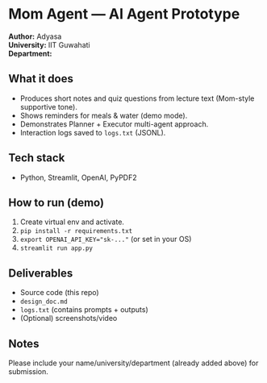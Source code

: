 # Mom Agent — AI Agent Prototype

**Author:** Adyasa  
**University:** IIT Guwahati  
**Department:** <Your Dept>

## What it does
- Produces short notes and quiz questions from lecture text (Mom-style supportive tone).
- Shows reminders for meals & water (demo mode).
- Demonstrates Planner + Executor multi-agent approach.
- Interaction logs saved to `logs.txt` (JSONL).

## Tech stack
- Python, Streamlit, OpenAI, PyPDF2

## How to run (demo)
1. Create virtual env and activate.
2. `pip install -r requirements.txt`
3. `export OPENAI_API_KEY="sk-..."`  (or set in your OS)
4. `streamlit run app.py`

## Deliverables
- Source code (this repo)
- `design_doc.md`
- `logs.txt` (contains prompts + outputs)
- (Optional) screenshots/video

## Notes
Please include your name/university/department (already added above) for submission.

